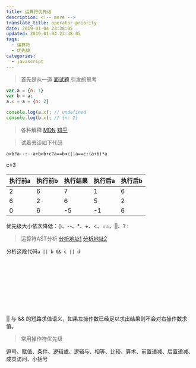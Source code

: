 ```yaml
---
title: 运算符优先级
description: <!-- more -->
translate_title: operator-priority
date: 2019-01-04 23:38:05
updated: 2019-01-04 23:38:05
tags:
  - 运算符
  - 优先级
categories:
  - javascript
---
```



> 首先是从一道 [面试题](https://zhuanlan.zhihu.com/p/27131429) 引发的思考 

```js
var a = {n: 1}
var b = a;
a.x = a = {n: 2}

console.log(a.x); // undefined
console.log(b.x); // {n: 2}
```

> 各种解释 [MDN](https://developer.mozilla.org/zh-CN/docs/Web/JavaScript/Reference/Operators/Operator_Precedence) [知乎](https://www.zhihu.com/question/52116922)

> 试着去读如下代码

`a>b?a--:--a+b>b+c?a==b<c||a==c:(a+b)*a`

c=3

| 执行前a | 执行前b | 执行结果 | 执行后a | 执行后b |
| ---- | ---- | ---- | ---- | ---- |
| 2    | 6    | 7    | 1    | 6    |
| 6    | 2    | 6    | 5    | 2    |
| 0    | 6    | -5   | -1   | 6    |

优先级大小依次降低：()、--、*、+、<、==、||、? :

> 运算符AST分析 [分析地址1](http://nhiro.org/learn_language/AST-Visualization-on-browser.html) [分析地址2](http://esprima.org/demo/parse.html#)

分析这段代码`a || b && c || d`

<svg height="430" version="1.1" width="1625" xmlns="http://www.w3.org/2000/svg" style="overflow: hidden; position: relative;margin-left: -415px;"><desc style="-webkit-tap-highlight-color: rgba(0, 0, 0, 0);">Created with Raphaël 2.1.0</desc><defs style="-webkit-tap-highlight-color: rgba(0, 0, 0, 0);"></defs><rect x="736.5" y="20" width="150" height="50" r="10" rx="10" ry="10" fill="#33aaaa" stroke="#ffffff" style="-webkit-tap-highlight-color: rgba(0, 0, 0, 0);"></rect><text x="811.5" y="32" text-anchor="middle" font="10px &quot;Arial&quot;" stroke="none" fill="#ffffff" style="-webkit-tap-highlight-color: rgba(0, 0, 0, 0); text-anchor: middle; font-style: normal; font-variant: normal; font-weight: normal; font-stretch: normal; font-size: 14px; line-height: normal; font-family: Arial, Helvetica, sans-serif;" font-size="14px" font-family="Arial, Helvetica, sans-serif"><tspan dy="5" style="-webkit-tap-highlight-color: rgba(0, 0, 0, 0);">Program</tspan></text><rect x="736.5" y="90" width="150" height="50" r="10" rx="10" ry="10" fill="#33aaaa" stroke="#ffffff" style="-webkit-tap-highlight-color: rgba(0, 0, 0, 0);"></rect><path fill="none" stroke="#cccccc" d="M811.5,70L811.5,90Z" stroke-width="1" style="-webkit-tap-highlight-color: rgba(0, 0, 0, 0);"></path><text x="811.5" y="102" text-anchor="middle" font="10px &quot;Arial&quot;" stroke="none" fill="#ffffff" style="-webkit-tap-highlight-color: rgba(0, 0, 0, 0); text-anchor: middle; font-style: normal; font-variant: normal; font-weight: normal; font-stretch: normal; font-size: 14px; line-height: normal; font-family: Arial, Helvetica, sans-serif;" font-size="14px" font-family="Arial, Helvetica, sans-serif"><tspan dy="5" style="-webkit-tap-highlight-color: rgba(0, 0, 0, 0);">ExpressionStatement</tspan></text><rect x="736.5" y="160" width="150" height="50" r="10" rx="10" ry="10" fill="#33aaaa" stroke="#ffffff" style="-webkit-tap-highlight-color: rgba(0, 0, 0, 0);"></rect><path fill="none" stroke="#cccccc" d="M811.5,140L811.5,160Z" stroke-width="1" style="-webkit-tap-highlight-color: rgba(0, 0, 0, 0);"></path><text x="811.5" y="172" text-anchor="middle" font="10px &quot;Arial&quot;" stroke="none" fill="#ffffff" style="-webkit-tap-highlight-color: rgba(0, 0, 0, 0); text-anchor: middle; font-style: normal; font-variant: normal; font-weight: normal; font-stretch: normal; font-size: 14px; line-height: normal; font-family: Arial, Helvetica, sans-serif;" font-size="14px" font-family="Arial, Helvetica, sans-serif"><tspan dy="5" style="-webkit-tap-highlight-color: rgba(0, 0, 0, 0);">LogicalExpression</tspan></text><text x="811.5" y="184" text-anchor="middle" font="10px &quot;Arial&quot;" stroke="none" fill="#ffffff" style="-webkit-tap-highlight-color: rgba(0, 0, 0, 0); text-anchor: middle; font-style: normal; font-variant: normal; font-weight: normal; font-stretch: normal; font-size: 12px; line-height: normal; font-family: Arial, Helvetica, sans-serif;" font-size="12px" font-family="Arial, Helvetica, sans-serif"><tspan dy="4" style="-webkit-tap-highlight-color: rgba(0, 0, 0, 0);">operator: ||</tspan><tspan dy="14.399999999999999" x="811.5" style="-webkit-tap-highlight-color: rgba(0, 0, 0, 0);"></tspan></text><rect x="651.5" y="230" width="150" height="50" r="10" rx="10" ry="10" fill="#33aaaa" stroke="#ffffff" style="-webkit-tap-highlight-color: rgba(0, 0, 0, 0);"></rect><path fill="none" stroke="#cccccc" d="M811.5,210L726.5,230Z" stroke-width="1" style="-webkit-tap-highlight-color: rgba(0, 0, 0, 0);"></path><text x="726.5" y="242" text-anchor="middle" font="10px &quot;Arial&quot;" stroke="none" fill="#ffffff" style="-webkit-tap-highlight-color: rgba(0, 0, 0, 0); text-anchor: middle; font-style: normal; font-variant: normal; font-weight: normal; font-stretch: normal; font-size: 14px; line-height: normal; font-family: Arial, Helvetica, sans-serif;" font-size="14px" font-family="Arial, Helvetica, sans-serif"><tspan dy="5" style="-webkit-tap-highlight-color: rgba(0, 0, 0, 0);">LogicalExpression</tspan></text><text x="726.5" y="254" text-anchor="middle" font="10px &quot;Arial&quot;" stroke="none" fill="#ffffff" style="-webkit-tap-highlight-color: rgba(0, 0, 0, 0); text-anchor: middle; font-style: normal; font-variant: normal; font-weight: normal; font-stretch: normal; font-size: 12px; line-height: normal; font-family: Arial, Helvetica, sans-serif;" font-size="12px" font-family="Arial, Helvetica, sans-serif"><tspan dy="4" style="-webkit-tap-highlight-color: rgba(0, 0, 0, 0);">operator: ||</tspan><tspan dy="14.399999999999999" x="726.5" style="-webkit-tap-highlight-color: rgba(0, 0, 0, 0);"></tspan></text><rect x="566.5" y="300" width="150" height="50" r="10" rx="10" ry="10" fill="#33aaaa" stroke="#ffffff" style="-webkit-tap-highlight-color: rgba(0, 0, 0, 0);"></rect><path fill="none" stroke="#cccccc" d="M726.5,280L641.5,300Z" stroke-width="1" style="-webkit-tap-highlight-color: rgba(0, 0, 0, 0);"></path><text x="641.5" y="312" text-anchor="middle" font="10px &quot;Arial&quot;" stroke="none" fill="#ffffff" style="-webkit-tap-highlight-color: rgba(0, 0, 0, 0); text-anchor: middle; font-style: normal; font-variant: normal; font-weight: normal; font-stretch: normal; font-size: 14px; line-height: normal; font-family: Arial, Helvetica, sans-serif;" font-size="14px" font-family="Arial, Helvetica, sans-serif"><tspan dy="5" style="-webkit-tap-highlight-color: rgba(0, 0, 0, 0);">Identifier</tspan></text><text x="641.5" y="324" text-anchor="middle" font="10px &quot;Arial&quot;" stroke="none" fill="#ffffff" style="-webkit-tap-highlight-color: rgba(0, 0, 0, 0); text-anchor: middle; font-style: normal; font-variant: normal; font-weight: normal; font-stretch: normal; font-size: 12px; line-height: normal; font-family: Arial, Helvetica, sans-serif;" font-size="12px" font-family="Arial, Helvetica, sans-serif"><tspan dy="4" style="-webkit-tap-highlight-color: rgba(0, 0, 0, 0);">name: a</tspan><tspan dy="14.399999999999999" x="641.5" style="-webkit-tap-highlight-color: rgba(0, 0, 0, 0);"></tspan></text><rect x="736.5" y="300" width="150" height="50" r="10" rx="10" ry="10" fill="#33aaaa" stroke="#ffffff" style="-webkit-tap-highlight-color: rgba(0, 0, 0, 0);"></rect><path fill="none" stroke="#cccccc" d="M726.5,280L811.5,300Z" stroke-width="1" style="-webkit-tap-highlight-color: rgba(0, 0, 0, 0);"></path><text x="811.5" y="312" text-anchor="middle" font="10px &quot;Arial&quot;" stroke="none" fill="#ffffff" style="-webkit-tap-highlight-color: rgba(0, 0, 0, 0); text-anchor: middle; font-style: normal; font-variant: normal; font-weight: normal; font-stretch: normal; font-size: 14px; line-height: normal; font-family: Arial, Helvetica, sans-serif;" font-size="14px" font-family="Arial, Helvetica, sans-serif"><tspan dy="5" style="-webkit-tap-highlight-color: rgba(0, 0, 0, 0);">LogicalExpression</tspan></text><text x="811.5" y="324" text-anchor="middle" font="10px &quot;Arial&quot;" stroke="none" fill="#ffffff" style="-webkit-tap-highlight-color: rgba(0, 0, 0, 0); text-anchor: middle; font-style: normal; font-variant: normal; font-weight: normal; font-stretch: normal; font-size: 12px; line-height: normal; font-family: Arial, Helvetica, sans-serif;" font-size="12px" font-family="Arial, Helvetica, sans-serif"><tspan dy="4" style="-webkit-tap-highlight-color: rgba(0, 0, 0, 0);">operator: &amp;&amp;</tspan><tspan dy="14.399999999999999" x="811.5" style="-webkit-tap-highlight-color: rgba(0, 0, 0, 0);"></tspan></text><rect x="651.5" y="370" width="150" height="50" r="10" rx="10" ry="10" fill="#33aaaa" stroke="#ffffff" style="-webkit-tap-highlight-color: rgba(0, 0, 0, 0);"></rect><path fill="none" stroke="#cccccc" d="M811.5,350L726.5,370Z" stroke-width="1" style="-webkit-tap-highlight-color: rgba(0, 0, 0, 0);"></path><text x="726.5" y="382" text-anchor="middle" font="10px &quot;Arial&quot;" stroke="none" fill="#ffffff" style="-webkit-tap-highlight-color: rgba(0, 0, 0, 0); text-anchor: middle; font-style: normal; font-variant: normal; font-weight: normal; font-stretch: normal; font-size: 14px; line-height: normal; font-family: Arial, Helvetica, sans-serif;" font-size="14px" font-family="Arial, Helvetica, sans-serif"><tspan dy="5" style="-webkit-tap-highlight-color: rgba(0, 0, 0, 0);">Identifier</tspan></text><text x="726.5" y="394" text-anchor="middle" font="10px &quot;Arial&quot;" stroke="none" fill="#ffffff" style="-webkit-tap-highlight-color: rgba(0, 0, 0, 0); text-anchor: middle; font-style: normal; font-variant: normal; font-weight: normal; font-stretch: normal; font-size: 12px; line-height: normal; font-family: Arial, Helvetica, sans-serif;" font-size="12px" font-family="Arial, Helvetica, sans-serif"><tspan dy="4" style="-webkit-tap-highlight-color: rgba(0, 0, 0, 0);">name: b</tspan><tspan dy="14.399999999999999" x="726.5" style="-webkit-tap-highlight-color: rgba(0, 0, 0, 0);"></tspan></text><rect x="821.5" y="370" width="150" height="50" r="10" rx="10" ry="10" fill="#33aaaa" stroke="#ffffff" style="-webkit-tap-highlight-color: rgba(0, 0, 0, 0);"></rect><path fill="none" stroke="#cccccc" d="M811.5,350L896.5,370Z" stroke-width="1" style="-webkit-tap-highlight-color: rgba(0, 0, 0, 0);"></path><text x="896.5" y="382" text-anchor="middle" font="10px &quot;Arial&quot;" stroke="none" fill="#ffffff" style="-webkit-tap-highlight-color: rgba(0, 0, 0, 0); text-anchor: middle; font-style: normal; font-variant: normal; font-weight: normal; font-stretch: normal; font-size: 14px; line-height: normal; font-family: Arial, Helvetica, sans-serif;" font-size="14px" font-family="Arial, Helvetica, sans-serif"><tspan dy="5" style="-webkit-tap-highlight-color: rgba(0, 0, 0, 0);">Identifier</tspan></text><text x="896.5" y="394" text-anchor="middle" font="10px &quot;Arial&quot;" stroke="none" fill="#ffffff" style="-webkit-tap-highlight-color: rgba(0, 0, 0, 0); text-anchor: middle; font-style: normal; font-variant: normal; font-weight: normal; font-stretch: normal; font-size: 12px; line-height: normal; font-family: Arial, Helvetica, sans-serif;" font-size="12px" font-family="Arial, Helvetica, sans-serif"><tspan dy="4" style="-webkit-tap-highlight-color: rgba(0, 0, 0, 0);">name: c</tspan><tspan dy="14.399999999999999" x="896.5" style="-webkit-tap-highlight-color: rgba(0, 0, 0, 0);"></tspan></text><rect x="991.5" y="370" width="150" height="50" r="10" rx="10" ry="10" fill="#33aaaa" stroke="#ffffff" style="-webkit-tap-highlight-color: rgba(0, 0, 0, 0);"></rect><path fill="none" stroke="#cccccc" d="M811.5,210L1066.5,370Z" stroke-width="1" style="-webkit-tap-highlight-color: rgba(0, 0, 0, 0);"></path><text x="1066.5" y="382" text-anchor="middle" font="10px &quot;Arial&quot;" stroke="none" fill="#ffffff" style="-webkit-tap-highlight-color: rgba(0, 0, 0, 0); text-anchor: middle; font-style: normal; font-variant: normal; font-weight: normal; font-stretch: normal; font-size: 14px; line-height: normal; font-family: Arial, Helvetica, sans-serif;" font-size="14px" font-family="Arial, Helvetica, sans-serif"><tspan dy="5" style="-webkit-tap-highlight-color: rgba(0, 0, 0, 0);">Identifier</tspan></text><text x="1066.5" y="394" text-anchor="middle" font="10px &quot;Arial&quot;" stroke="none" fill="#ffffff" style="-webkit-tap-highlight-color: rgba(0, 0, 0, 0); text-anchor: middle; font-style: normal; font-variant: normal; font-weight: normal; font-stretch: normal; font-size: 12px; line-height: normal; font-family: Arial, Helvetica, sans-serif;" font-size="12px" font-family="Arial, Helvetica, sans-serif"><tspan dy="4" style="-webkit-tap-highlight-color: rgba(0, 0, 0, 0);">name: d</tspan><tspan dy="14.399999999999999" x="1066.5" style="-webkit-tap-highlight-color: rgba(0, 0, 0, 0);"></tspan></text></svg>



|| 与 && 的短路求值语义，如果左操作数已经足以求出结果则不会对右操作数求值。

> 常用操作符优先级

逗号、赋值、条件、逻辑或、逻辑与、相等、比较、算术、前置递减、后置递减、成员访问、小括号
